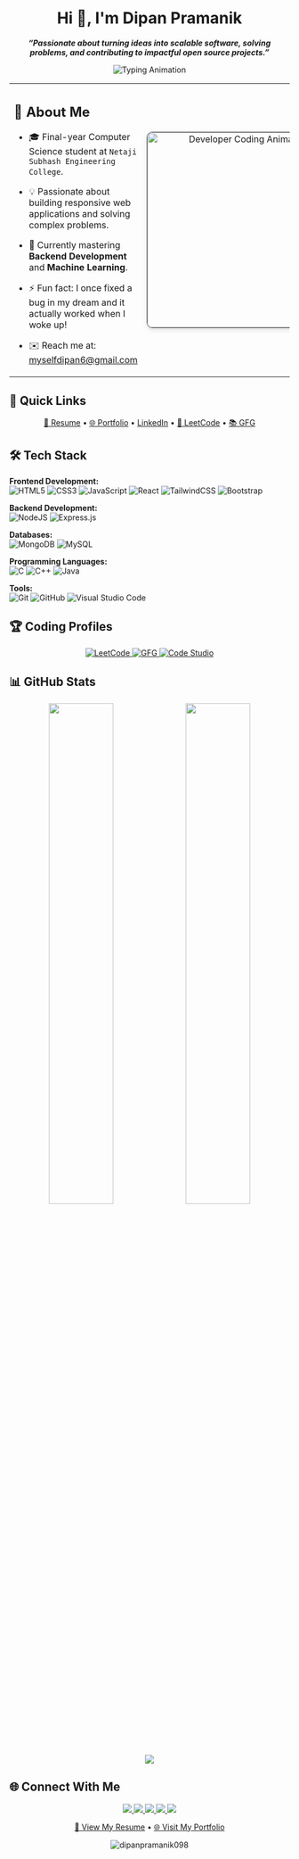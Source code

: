 <h1 align="center">Hi 👋, I'm Dipan Pramanik</h1>
<p align="center">
  <i><b>“Passionate about turning ideas into scalable software, solving problems, and contributing to impactful open source projects.”</b></i>
</p>
<p align="center">
  <img src="https://readme-typing-svg.herokuapp.com?font=Fira+Code&size=24&duration=3000&pause=1000&center=true&vCenter=true&color=00F7FF&width=600&height=50&lines=Full+Stack+Web+Developer;DSA+Enthusiast;Tech+Explorer;Lifelong+Learner" alt="Typing Animation">
</p>

<table>
  <tr>
    <td width="60%" valign="top">
    
## 🚀 About Me

- 🎓 Final-year Computer Science student at `Netaji Subhash Engineering College`.  
- 💡 Passionate about building responsive web applications and solving complex problems.  
- 🌱 Currently mastering **Backend Development** and **Machine Learning**.  
- ⚡ Fun fact: I once fixed a bug in my dream and it actually worked when I woke up!  
- ✉️ Reach me at: [myselfdipan6@gmail.com](mailto:myselfdipan6@gmail.com)  

    </td>
    <td width="40%" valign="center">
    <div align="center">
      <img 
        src="https://media.giphy.com/media/juua9i2c2fA0AIp2iq/giphy.gif" 
        alt="Developer Coding Animation" 
        width="350"
        style="
          border-radius: 10px;
          box-shadow: 0 4px 8px rgba(0,0,0,0.1);
          border: 1px solid #30363d;
          transition: all 0.3s ease;
        "
        onmouseover="this.style.transform='scale(1.03)'; this.style.boxShadow='0 8px 16px rgba(0,0,0,0.15)'"
        onmouseout="this.style.transform='scale(1)'; this.style.boxShadow='0 4px 8px rgba(0,0,0,0.1)'"
      >
    </div>
    </td>
  </tr>
</table>

## 🔗 Quick Links

<p align="center">
  <a href="https://drive.google.com/file/d/your-resume-id/view?usp=sharing" target="_blank">📄 Resume</a> •
  <a href="https://dipanpramanik.vercel.app/" target="_blank">🌐 Portfolio</a> •
  <a href="https://www.linkedin.com/in/dipan-pramanik-3b929a25b/" target="_blank">LinkedIn</a> •
  <a href="https://leetcode.com/Dipan_Pramanik/" target="_blank">🧠 LeetCode</a> •
  <a href="https://auth.geeksforgeeks.org/user/myselfdmf1g" target="_blank">📚 GFG</a>
</p>

## 🛠 Tech Stack

**Frontend Development:**  
![HTML5](https://img.shields.io/badge/html5-%23E34F26.svg?style=for-the-badge&logo=html5&logoColor=white)
![CSS3](https://img.shields.io/badge/css3-%231572B6.svg?style=for-the-badge&logo=css3&logoColor=white)
![JavaScript](https://img.shields.io/badge/javascript-%23323330.svg?style=for-the-badge&logo=javascript&logoColor=%23F7DF1E)
![React](https://img.shields.io/badge/react-%2320232a.svg?style=for-the-badge&logo=react&logoColor=%2361DAFB)
![TailwindCSS](https://img.shields.io/badge/tailwindcss-%2338B2AC.svg?style=for-the-badge&logo=tailwind-css&logoColor=white)
![Bootstrap](https://img.shields.io/badge/bootstrap-%23563D7C.svg?style=for-the-badge&logo=bootstrap&logoColor=white)

**Backend Development:**  
![NodeJS](https://img.shields.io/badge/node.js-6DA55F?style=for-the-badge&logo=node.js&logoColor=white)
![Express.js](https://img.shields.io/badge/express.js-%23404d59.svg?style=for-the-badge&logo=express&logoColor=%2361DAFB)

**Databases:**  
![MongoDB](https://img.shields.io/badge/MongoDB-%234ea94b.svg?style=for-the-badge&logo=mongodb&logoColor=white)
![MySQL](https://img.shields.io/badge/mysql-%2300f.svg?style=for-the-badge&logo=mysql&logoColor=white)

**Programming Languages:**  
![C](https://img.shields.io/badge/c-%2300599C.svg?style=for-the-badge&logo=c&logoColor=white)
![C++](https://img.shields.io/badge/c++-%2300599C.svg?style=for-the-badge&logo=c%2B%2B&logoColor=white)
![Java](https://img.shields.io/badge/java-%23ED8B00.svg?style=for-the-badge&logo=openjdk&logoColor=white)

**Tools:**  
![Git](https://img.shields.io/badge/git-%23F05033.svg?style=for-the-badge&logo=git&logoColor=white)
![GitHub](https://img.shields.io/badge/github-%23121011.svg?style=for-the-badge&logo=github&logoColor=white)
![Visual Studio Code](https://img.shields.io/badge/VS_Code-0078D4?style=for-the-badge&logo=visual%20studio%20code&logoColor=white)

## 🏆 Coding Profiles

<p align="center">
  <a href="00" target="_blank">
    <img src="https://img.shields.io/badge/LeetCode-000000?style=for-the-badge&logo=LeetCode&logoColor=#d16c06" alt="LeetCode"/>
  </a>
  <a href="0" target="_blank">
    <img src="https://img.shields.io/badge/GeeksforGeeks-298D46?style=for-the-badge&logo=geeksforgeeks&logoColor=white" alt="GFG"/>
  </a>
  <a href="h" target="_blank">
    <img src="https://img.shields.io/badge/Coding_Ninjas-DD6620?style=for-the-badge&logo=codingninjas&logoColor=white" alt="Code Studio"/>
  </a>
</p>

## 📊 GitHub Stats

<p align="center">
  <img width="48%" src="https://github-readme-stats.vercel.app/api?username=dipanpramanik098&show_icons=true&theme=radical&hide_border=true&include_all_commits=true" />
  <img width="48%" src="https://github-readme-streak-stats.herokuapp.com/?user=dipanpramanik098&theme=radical&hide_border=true" />
</p>

<p align="center">
  <img src="https://github-readme-stats.vercel.app/api/top-langs/?username=dipanpramanik098&layout=compact&theme=radical&hide_border=true&langs_count=8" />
</p>

## 🌐 Connect With Me

<p align="center">
  <a href="https://www.linkedin.com/in/dipan-pramanik-3b929a25b/" target="_blank">
    <img src="https://img.shields.io/badge/LinkedIn-0077B5?style=for-the-badge&logo=linkedin&logoColor=white" />
  </a>
  <a href="https://twitter.com/dipan_pramanik7" target="_blank">
    <img src="https://img.shields.io/badge/Twitter-1DA1F2?style=for-the-badge&logo=twitter&logoColor=white" />
  </a>
  <a href="https://www.facebook.com/dipan.pramanik.1257/" target="_blank">
    <img src="https://img.shields.io/badge/Facebook-1877F2?style=for-the-badge&logo=facebook&logoColor=white" />
  </a>
  <a href="https://www.instagram.com/dipan_pramanik_/" target="_blank">
    <img src="https://img.shields.io/badge/Instagram-E4405F?style=for-the-badge&logo=instagram&logoColor=white" />
  </a>
  <a href="mailto:myselfdipan6@gmail.com" target="_blank">
    <img src="https://img.shields.io/badge/Gmail-D14836?style=for-the-badge&logo=gmail&logoColor=white" />
  </a>
</p>

<p align="center">
  <a href="https://drive.google.com/file/d/your-resume-id/view?usp=sharing" target="_blank">📄 View My Resume</a> • 
  <a href="https://dipanpramanik.vercel.app/" target="_blank">🌐 Visit My Portfolio</a>
</p>

<p align="center">
  <img src="https://komarev.com/ghpvc/?username=dipanpramanik098&label=Profile%20views&color=0e75b6&style=flat" alt="dipanpramanik098" />
</p>
